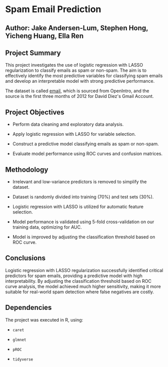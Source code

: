 # Spam Email Prediction

## Author: Jake Andersen-Lum, Stephen Hong, Yicheng Huang, Ella Ren

## Project Summary
This project investigates the use of logistic regression with LASSO regularization to classify emails as spam or non-spam. The aim is to effectively identify the most predictive variables for classifying spam emails and develop an interpretable model with strong predictive performance.

The dataset is called [email](https://www.openintro.org/data/index.php?data=email), which is sourced from OpenIntro, and the source is the first three months of 2012 for David Diez's Gmail Account.

## Project Objectives

- Perform data cleaning amd exploratory data analysis.

- Apply logistic regression with LASSO for variable selection.

- Construct a predictive model classifying emails as spam or non-spam.

- Evaluate model performance using ROC curves and confusion matrices.

## Methodology

- Irrelevant and low-variance predictors is removed to simplify the dataset.

- Dataset is randomly divided into training (70%) and test sets (30%).

- Logistic regression with LASSO is utilized for automatic feature selection.

- Model performance is validated using 5-fold cross-validation on our training data, optimizing for AUC.

- Model is improved by adjusting the classification threshold based on ROC curve.

## Conclusions

Logistic regression with LASSO regularization successfully identified critical predictors for spam emails, providing a predictive model with high interpretability. By adjusting the classification threshold based on ROC curve analysis, the model achieved much higher sensitivity, making it more suitable for real-world spam detection where false negatives are costly.

## Dependencies

The project was executed in R, using:

- `caret`

- `glmnet`

- `pROC`

- `tidyverse`